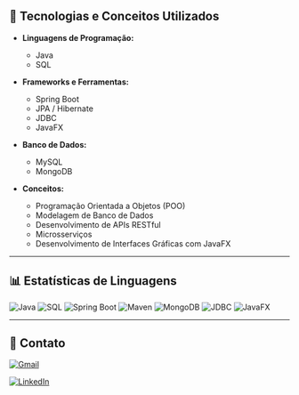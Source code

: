 ## 🧠 Tecnologias e Conceitos Utilizados

- **Linguagens de Programação:**
  - Java
  - SQL

- **Frameworks e Ferramentas:**
  - Spring Boot
  - JPA / Hibernate
  - JDBC
  - JavaFX

- **Banco de Dados:**
  - MySQL
  - MongoDB

- **Conceitos:**
  - Programação Orientada a Objetos (POO)
  - Modelagem de Banco de Dados
  - Desenvolvimento de APIs RESTful
  - Microsserviços
  - Desenvolvimento de Interfaces Gráficas com JavaFX

---

## 📊 Estatísticas de Linguagens

![Java](https://img.shields.io/badge/Java-24-blue?logo=java&logoColor=white)
![SQL](https://img.shields.io/badge/SQL-MySQL-blue?logo=mysql&logoColor=white)
![Spring Boot](https://img.shields.io/badge/Spring_Boot-6DB33F?logo=springboot&logoColor=white)
![Maven](https://img.shields.io/badge/Maven-C71A36?logo=apachemaven&logoColor=white)
![MongoDB](https://img.shields.io/badge/MongoDB-47A248?logo=mongodb&logoColor=white)
![JDBC](https://img.shields.io/badge/JDBC-0C85D0?logo=java&logoColor=white)
![JavaFX](https://img.shields.io/badge/JavaFX-0078D7?logo=java&logoColor=white)

---

## 📌 Contato

[![Gmail](https://img.shields.io/badge/Gmail-D14836?logo=gmail&logoColor=white&style=for-the-badge)](mailto:mariaeduardaciarini@gmail.com)

[![LinkedIn](https://img.shields.io/badge/LinkedIn-0A66C2?logo=linkedin&logoColor=white&style=for-the-badge)](https://www.linkedin.com/in/maria-eduarda-ciarini-b97ab6270/)

